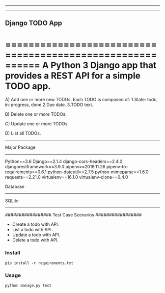 ---------------------------
--------------------------
Django TODO App
---------------------------
==========================================================
A Python 3 Django app that provides a REST API for a simple TODO app. 
==========================================================


A)	Add one or more new TODOs. Each TODO is composed of:
		1.State: todo, in-progress, done
		2.Due date.
		3.TODO text.

B)	Delete one or more TODOs.

C)	Update one or more TODOs.

D)	List all TODOs.


*****************
Major Package
******************
Python==3.6
Django==2.1.4
django-cors-headers==2.4.0
djangorestframework==3.9.0
pipenv==2018.11.26
pipenv-to-requirements==0.6.1
python-dateutil==2.7.5
python-mimeparse==1.6.0
requests==2.21.0
virtualenv==16.1.0
virtualenv-clone==0.4.0

Database
___________
SQLite 
___________

#################
Test Case Scenarios
#################
* Create a todo with API.
* List a todo with API.
* Update a todo with API.
* Delete a todo with API.


### Install 

    pip install -r requirements.txt

### Usage

    python manage.py test
